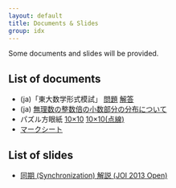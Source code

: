```yaml
---
layout: default
title: Documents & Slides
group: idx
---
```

Some documents and slides will be provided.

## List of documents
- (ja)「東大数学形式模試」 [問題](math_mock_exam_problem.pdf) [解答](math_mock_exam_solution.pdf)
- (ja) [無理数の整数倍の小数部分の分布について](irrational_number.pdf)
- パズル方眼紙 [10×10](puzzle_10x10.pdf) [10×10(点線)](puzzle_10x10_dot.pdf)
- [マークシート](marksheet.pdf)

## List of slides

- [同期 (Synchronization) 解説 (JOI 2013 Open)](synchronization.pdf)
